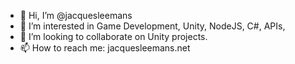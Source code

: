 - 👋 Hi, I’m @jacquesleemans
- 👀 I’m interested in Game Development, Unity, NodeJS, C#, APIs,
- 💞️ I’m looking to collaborate on Unity projects.
- 📫 How to reach me: jacquesleemans.net

<!---
jacquesleemans/jacquesleemans is a ✨ special ✨ repository because its `README.md` (this file) appears on your GitHub profile.
You can click the Preview link to take a look at your changes.
--->
